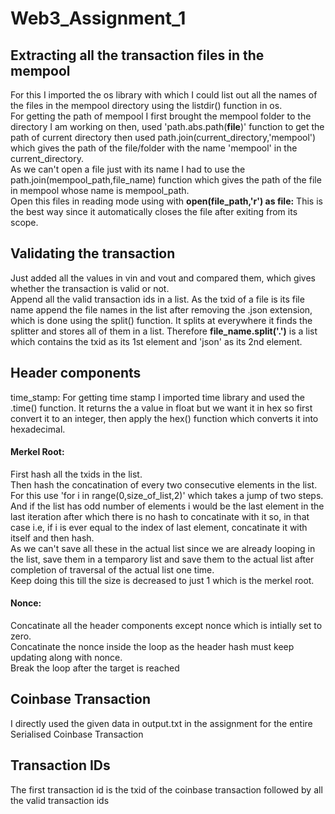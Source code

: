 # Web3_Assignment_1

## Extracting all the transaction files in the mempool
For this I imported the os library with which I could list out all the names of the files in the mempool directory using the listdir() function in os.<br>
For getting the path of mempool I first brought the mempool folder to the directory I am working on then, used 'path.abs.path(__file__)' function to get the path of current directory then used path.join(current_directory,'mempool') which gives the path of the file/folder with the name 'mempool' in the current_directory.<br>
As we can't open a file just with its name I had to use the path.join(mempool_path,file_name) function which gives the path of the file in mempool whose name is mempool_path.<br>
Open this files in reading mode using with <b>open(file_path,'r') as file:</b>  This is the best way since it automatically closes the file after exiting from its scope.<br>

## Validating the transaction
Just added all the values in vin and vout and compared them, which gives whether the transaction is valid or not.<br>
Append all the valid transaction ids in a list. As the txid of a file is its file name append the file names in the list after removing the .json extension, which is done using the split() function. It splits at everywhere it finds the splitter and stores all of them in a list. Therefore <b>file_name.split('.')</b> is a list which contains the txid as its 1st element and 'json' as its 2nd element.<br>

## Header components
time_stamp: For getting time stamp I imported time library and used the .time() function. It returns the a value in float but we want it in hex so first convert it to an integer, then apply the hex() function which converts it into hexadecimal.<br>
#### Merkel Root:
First hash all the txids in the list.<br>
Then hash the concatination of every two consecutive elements in the list. For this use 'for i in  range(0,size_of_list,2)' which takes a jump of two steps. And if the list has odd number of elements i would be the last element in the last iteration after which there is no hash to concatinate with it so, in that case i.e, if i is ever equal to the index of last element, concatinate it with itself and then hash.<br>
As we can't save all these in the actual list since we are already looping in the list, save them in a temparory list and save them to the actual list after completion of traversal of the actual list one time. <br>
Keep doing this till the size is decreased to just 1 which is the merkel root.<br>

#### Nonce:
Concatinate all the header components except nonce which is intially set to zero.<br>
Concatinate the nonce inside the loop as the header hash must keep updating along with nonce.<br>
Break the loop after the target is reached


## Coinbase Transaction
I directly used the given data in output.txt in the assignment for the entire Serialised Coinbase Transaction<br>

## Transaction IDs
The first transaction id is the txid of the coinbase transaction followed by all the valid transaction ids
